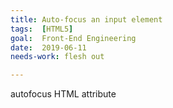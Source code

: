 ```yaml
---
title: Auto-focus an input element
tags:  [HTML5]
goal:  Front-End Engineering
date:  2019-06-11
needs-work: flesh out

---
```


autofocus HTML attribute

